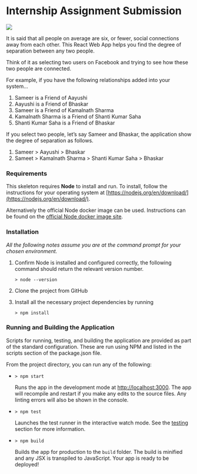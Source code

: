 # Internship Assignment Submission

![](https://media.giphy.com/media/6iF22N9JZnMTx7VJgq/giphy.gif)

It is said that all people on average are six, or fewer, social connections away from each other. This React Web App helps you find the degree of separation between any two people.

Think of it as selecting two users on Facebook and trying to see how these two people are connected.

For example, if you have the following relationships added into your system...
1. Sameer is a Friend of Aayushi
2. Aayushi is a Friend of Bhaskar
3. Sameer is a Friend of Kamalnath Sharma
4. Kamalnath Sharma is a Friend of Shanti Kumar Saha
5. Shanti Kumar Saha is a Friend of Bhaskar

If you select two people, let’s say Sameer and Bhaskar, the application show the degree of separation as follows.
1. Sameer > Aayushi > Bhaskar
2. Sameet > Kamalnath Sharma > Shanti Kumar Saha > Bhaskar

### Requirements

This skeleton requires **Node** to install and run. To install, follow the instructions for your operating system at [https://nodejs.org/en/download/](https://nodejs.org/en/download/).

Alternatively the official Node docker image can be used. Instructions can be found on the [official Node docker image site](https://github.com/nodejs/docker-node/blob/master/README.md#how-to-use-this-image).

### Installation

_All the following notes assume you are at the command prompt for your chosen environment._

1.  Confirm Node is installed and configured correctly, the following command should return the relevant version number.

        > node --version

2.  Clone the project from GitHub

3.  Install all the necessary project dependencies by running

        > npm install

### Running and Building the Application

Scripts for running, testing, and building the application are provided as part of the standard configuration. These are run using NPM and listed in the scripts section of the package.json file.

From the project directory, you can run any of the following:

- `> npm start`

  Runs the app in the development mode at [http://localhost:3000](http://localhost:3000). The app will recompile and restart if you make any edits to the source files. Any linting errors will also be shown in the console.

- `> npm test`

  Launches the test runner in the interactive watch mode. See the [testing](#testing) section for more information.

- `> npm build`

  Builds the app for production to the `build` folder. The build is minified and any JSX is transpiled to JavaScript. Your app is ready to be deployed!



